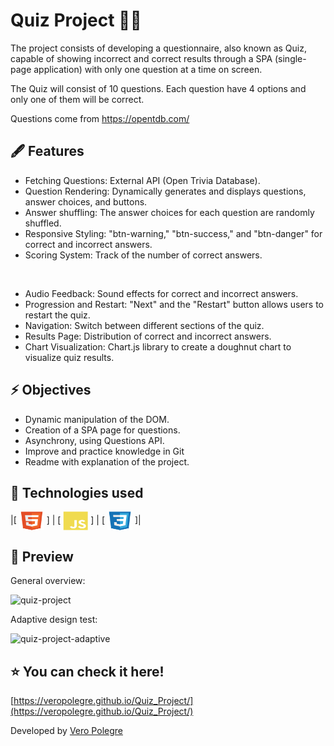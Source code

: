 # Quiz Project 💭✅

The project consists of developing a questionnaire, also known as Quiz, capable of showing incorrect and correct results through a SPA (single-page application) with only one question at a time on screen.

The Quiz will consist of 10 questions. Each question have 4 options and only one of them will be correct.

Questions come from https://opentdb.com/

## 🖋️ Features
- Fetching Questions: External API (Open Trivia Database).
- Question Rendering: Dynamically generates and displays questions, answer choices, and buttons.
- Answer shuffling: The answer choices for each question are randomly shuffled.
- Responsive Styling: "btn-warning," "btn-success," and "btn-danger" for correct and incorrect answers.
- Scoring System: Track of the number of correct answers.
</br>

- Audio Feedback: Sound effects for correct and incorrect answers.
- Progression and Restart: "Next" and the "Restart" button allows users to restart the quiz.
- Navigation: Switch between different sections of the quiz.
- Results Page: Distribution of correct and incorrect answers.
- Chart Visualization: Chart.js library to create a doughnut chart to visualize quiz results.

## ⚡ Objectives 
- Dynamic manipulation of the DOM.
- Creation of a SPA page for questions.
- Asynchrony, using Questions API.
- Improve and practice knowledge in Git
- Readme with explanation of the project.

 ## 🔧 Technologies used

|[ <img align="center" alt="HTML" height="30" width="40" src="https://raw.githubusercontent.com/devicons/devicon/master/icons/html5/html5-original.svg"> ] | [ <img align="center" alt="Js" height="30" width="40" src="https://raw.githubusercontent.com/devicons/devicon/master/icons/javascript/javascript-plain.svg"> ] | [ <img align="center" alt="CSS" height="30" width="40" src="https://raw.githubusercontent.com/devicons/devicon/master/icons/css3/css3-original.svg"> ]|


 ## 📱 Preview

General overview:

![quiz-project](https://github.com/VeroPolegre/Quiz_Project/assets/145065743/42254f25-e783-4e3d-b98f-3b88e98bb557)


Adaptive design test:

![quiz-project-adaptive](https://github.com/VeroPolegre/Quiz_Project/assets/145065743/42e0108d-43c5-401d-ab84-bdccea46f944)

 ## ⭐️ You can check it here!
[https://veropolegre.github.io/Quiz_Project/](https://veropolegre.github.io/Quiz_Project/)

Developed by [Vero Polegre](https://github.com/VeroPolegre)
